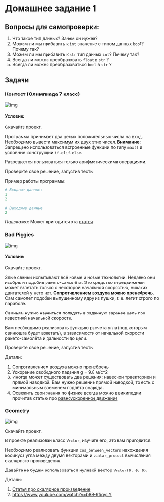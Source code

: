 # Домашнее задание 1

## Вопросы для самопроверки:

1. Что такое тип данных? Зачем он нужен?
2. Можем ли мы прибавить к ```int``` значение с типом данных ```bool```?  Почему так?
3. Можем ли мы прибавить к ```str``` тип данных ```int```? Почему так?
4. Всегда ли можно преобразовать `float` в `str` ?
5. Всегда ли можно преобразоваться `bool` в `str` ?

## Задачи

### Контест (Олимпиада 7 класс)

![img](https://www.unleashed-technologies.com/sites/default/files/2020-07/Protect-Your-UX-with-Website-Quality-Assurance_Local_0.png)

#### Условие:

Скачайте проект.

Программа принимает два целых положительных числа на вход. Необходимо вывести максимум их двух этих чисел. 
**Внимание**: Запрещено использоваться встроенные функции по типу ```max()``` и условные конструкции ```if-elif-else```. 

Разрешается пользоваться только арифметическими операциями.

Проверьте свое решение, запустив тесты.

Пример работы программы:

```python
# Входные данные:
1
2

# Выходные данные
2
```

*Подсказка*: Может пригодится эта [статья](https://ru.wikipedia.org/wiki/Деление_с_остатком)

###  Bad Piggies

![img](https://android-phones.ru/wp-content/uploads/2020/03/vzlomannyy-bad-piggies-na-android.jpg)

#### Условие:

Скачайте проект.

Злые свиньи испытывают всё новые и новые технологии. Недавно они изобрели подобие ракето-самолёта. Это средство передвижения может взлетать только с некоторой начальной скоростью, никаких двигателей у него нет. **Сопротивлением воздуха можно пренебречь**. Сам самолет подобен выпущенному ядру из пушки, т. е. летит строго по параболе. 

Свиньям нужно научиться попадать в заданную заранее цель при известной начальной скорости. 

Вам необходимо реализовать функцию расчета угла (под которым свинюшка будет взлетать), в зависимости от начальной скорости ракето-самолёта и дальности до цели.

Проверьте свое решение, запустив тесты.

Детали:

1. Сопротивлением воздуха можно пренебречь
2. Ускорение свободного падения g = 9.8 м/с^2
3. Иногда может существовать два решения: навесной траекторией и прямой наводкой. Вам нужно решение прямой наводкой, то есть с минимальным временем подлёта снаряда.
4. Освежить свои знания по физике всегда можно в википедии прочитав статью про [равноускоренное движение](http://ru.wikipedia.org/wiki/Равноускоренное_движение)

### Geometry

![img](https://static.vecteezy.com/system/resources/previews/000/229/558/large_2x/math-teacher-vector-illustration.jpg)

Скачайте проект.

В проекте реализован класс ```Vector```, изучите его, это вам пригодится. 

Необходимо реализовать функции ```cos_between_vectors``` нахождения косинуса угла между двумя векторами и ```scalar_product``` вычисления скалярного произведения.

Давайте не будем использоваться нулевой вектор ```Vector(0, 0, 0)```.

Детали:

1. [Статья про скалярное произведение](https://ru.wikipedia.org/wiki/Скалярное_произведение)
2. https://www.youtube.com/watch?v=b8B-9fiqyLY



